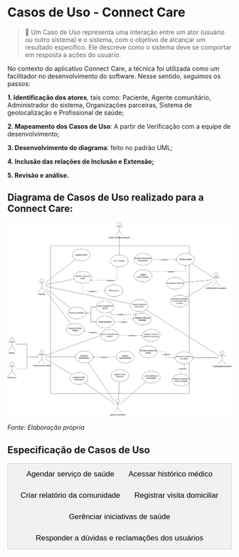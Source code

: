 # Casos de Uso - Connect Care

> 📝 Um Caso de Uso representa uma interação entre um ator (usuário ou outro sistema) e o sistema, com o objetivo de alcançar um resultado específico. Ele descreve como o sistema deve se comportar em resposta a ações do usuário.

No contexto do aplicativo Connect Care, a técnica foi utilizada como um facilitador no desenvolvimento do software. Nesse sentido, seguimos os passos:

**1. Identificação dos atores**, tais como: Paciente, Agente comunitário, Administrador do sistema, Organizações parceiras, Sistema de geolocalização e Profissional de saúde;

**2. Mapeamento dos Casos de Uso**: A partir de Verificação com a equipe de desenvolvimento;

**3. Desenvolvimento do diagrama**: feito no padrão UML;

**4. Inclusão das relações de Inclusão e Extensão;**

**5. Revisão e análise.**


## Diagrama de Casos de Uso realizado para a Connect Care:


![Diagrama de Casos de Uso](../../../assets/CasosDeUso.png)

_Fonte: Elaboração própria_

## Especificação de Casos de Uso


<div class="tab">
  <button class="tablinks" onclick="openTab(event, 'Agendar')">Agendar serviço de saúde</button>
  <button class="tablinks" onclick="openTab(event, 'X')">Acessar histórico médico</button>
  <button class="tablinks" onclick="openTab(event, 'Y')">Criar relatório da comunidade</button>
  <button class="tablinks" onclick="openTab(event, 'Registrar_visita_domiciliar')">Registrar visita domiciliar</button>
  <button class="tablinks" onclick="openTab(event, 'A')">Gerênciar iniciativas de saúde</button>
  <button class="tablinks" onclick="openTab(event, 'ResponderDuvidas')">Responder a dúvidas e reclamações dos usuários</button>
</div>

<div id="Agendar" class="tabcontent">

  <h2>UC - Agendar serviço de saúde</h2>

  <h3>Especificação de Caso de Uso</h3>
  <h3>Histórico de Revisão</h3>
  <table>
      <tr>
          <th>Data</th>
          <th>Autor</th>
          <th>Modificações</th>
          <th>Versão</th>
      </tr>
      <tr>
          <td>30/01/2025</td>
          <td>Daniel Rodrigues da Rocha, Manuella Magalhães Valadares, Ana Carolina Madeira Fialho, Arthur Miranda Suares
</td>
          <td>Adicionando caso de uso no documento</td>
          <td>1.0</td>
      </tr>
      <tr>
          <td>04/02/2025</td>
          <td>Daniel Rodrigues da Rocha, Manuella Magalhães Valadares, Ana Carolina Madeira Fialho, Arthur Miranda Suares, Marcella Sousa Anderle, João Pedro Ferreira Alves</td>
          <td>Revisão do documento</td>
          <td>1.1</td>
      </tr>
      <tr>
          <td>09/02/2025</td>
          <td>Manuella Magalhães Valadares</td>
          <td>Alterações no fluxo básico e outros</td>
          <td>1.2</td>
      </tr>
  </table>

  <h3>1. Breve Descrição</h3>
  <p>Esta especificação de caso de uso permite ao paciente realizar o agendamento de um serviço de saúde através do Connect Care. Para tanto é deve-se filtrar o tipo de especialização do serviço requerido, data e horário de preferência e recebendo os devidos locais e profissionais como resultado e, ao fim, confirmando seu agendamento. O paciente ainda pode visualizar um mapa para ver a distância e as rotas para chegar até o atendimento agendado. Os agendamentos poderão ser excluídos para casos de cancelamento e também serão acompanhados pela atualização de status de seu andamento.</p>

  <h3>2. Atores</h3>
  <ul>
      <li>Paciente</li>
  </ul>

  <h3>3. Condições Prévias</h3>
  <ul>
      <li>3.1 Paciente autenticado no sistema.</li>
      <li>3.2 Disponibilidade de profissionais de saúde e locais.</li>
  </ul>

  <h3>4. Fluxo Básico (FB)</h3>
  Esse caso de uso é iniciado quando o usuário selecionar a opção “Agendar serviço de saúde”.
  <ol>
      <li>O sistema apresenta as seguintes opções: </br>
        - Realizar novo agendamento; </br>
        - Remarcar agendamento [FA01]; </br>
        - Cancelar agendamento [FA02]; </br>
        - Consultar agendamentos [FA03]. </br>
      </li>
      <li>O usuário seleciona a opção de realizar um novo agendamento;</li>
      <li>O usuário seleciona a especialidade desejada;[FE03][RN01]</li>
      <li>O usuário seleciona a Data desejada; [FE03][RN01]</li>
      <li>O sistema faz a validação da data; [FE01][FE02][RN03]</li>
      <li>O sistema mostra os horários e locais disponíveis; [FE04][RN02]</li>
      <li>O usuário seleciona um agendamento único; [FA04] </li>
      <li>O sistema apresenta a opção "ver no mapa";</li>
      <li>O usuário confirma o agendamento;</li>
      <li>O sistema apresenta uma mensagem de agendamento realizado com sucesso;</li>
      <li>O caso de uso é encerrado.</li>
  </ol>

  <h3>5. Fluxo Alternativo (FA)</h3>

  <h4>FA01 - Remarcar agendamento</h4>
  No passo 1 do Fluxo Básico, o usuário seleciona a opção "Remarcar agendamento"
  <ol>
      <li>O sistema exibe os agendamentos ativos do paciente. [FE05][RN02]</li>
      <li>O paciente escolhe um agendamento para remarcar.[FE06][RN04]</li>
      <li>O paciente seleciona uma nova opção e confirma a remarcação.</li>
      <li>O sistema atualiza o status do agendamento.</li>
      <li>O sistema emite uma mensagem de sucesso.</li>
  </ol>

  <h4>FA02 - Cancelar agendamento</h4>
  No passo 1 do Fluxo Básico, o usuário seleciona a opção "Cancelar agendamento"
  <ol>
      <li>O sistema exibe os agendamentos ativos do paciente.[FE05][RN02]</li>
      <li>O paciente escolhe um agendamento para cancelar. [FE06][RN04]</li>
      <li>O sistema solicita confirmação do cancelamento.</li>
      <li>O paciente confirma e o sistema remove o agendamento.</li>
  </ol>

  <h4>FA03 - Consultar agendamentos</h4>
  No passo 1 do Fluxo Básico, o usuário seleciona a opção "Consultar agendamento"
  <ol>
      <li>O sistema exibe a lista de agendamentos futuros e passados.[FE05][RN02]</li>
      <li>O usuário aciona um agendamento específico.</li>
      <li>O Sistema exibe as informações: </br> 
      - Data e horário</br>
      - Especialidade
      </li>
  </ol>

  <h4>FA04 - Sair do Agendamento</h4>
  <p>No passo 7 do fluxo básico, se o sistema não apresentar uma data que agrade o usuário, ele pode selecionar a opção "cancelar" e sair do agendamento.</p>



  <h3>6. Fluxo de Exceção (FE)</h3>

  <h4>FE01 - Data anterior à atual</h4>
  <p>"As datas devem ser maiores que a de hoje". O caso de uso retorna ao passo 3 do FB.</p>

  <h4>FE02 - Data com mais de um ano à frente</h4>
  <p>"As datas não devem ser de mais de um ano". O caso de uso retorna ao passo 3 do FB.</p>

  <h4>FE03 - Cliente não digitou as informações necessárias</h4>
  <p>O sistema impedirá que o cliente avance para o próximo passo caso as informações estejam incompletas.</p>

  <h4>FE04 - Sem opções para a data ou especialidade selecionada</h4>
  <p>O sistema irá emitir um aleta de falta de disponibilidade. O caso de uso retorna ao passo 3 do FB.</p>

  <h4>FE05 - Nenhum agendamento no sistema</h4>
  <p>O usuário não possui nenhum agendamento no sistema. O usuário retorna ao passo anterior.</p>

  <h4>FE06 - Impossibilidade de ajuste no agendamento</h4>
  <p>O usuário é impedido de realizar a tarefa e volta ao passo 1 do FB.</p>

  <h3>7. Regras de Negócio (RN)</h3>

  <h4>RN01 - Validação dos Dados</h4>
  <p>Para que o sistema realize o pré-agendamento, é necessário que os passos 3 e 4 estejam preenchidos corretamente, e que o sistema valide o passo 5</p>

  <h4>RN02 - Agrupamento por agenda</h4>
  <p>O sistema fornece agendamentos agrupados com a especialidade, data, horário e local.</p>

  <h4>RN03 - Validação das Datas</h4>
  <p>As datas preenchidas devem seguir os seguintes critérios:</p>
  <ul>
      <li>Ser posteriores ou iguais ao dia atual.</li>
      <li>Ser de até um ano após o dia atual.</li>
  </ul>

  <h4>RN04 - Cancelamento e Remarcação</h4>
  <p>O paciente pode cancelar ou remarcar consultas apenas até 24 horas antes do horário marcado.</p>


  <h3>8. Pós-Condições</h3>
  <p>Não se aplica.</p>

  <h3>9. Ponto de Extensão</h3>
  <p><strong>Ver no mapa:</strong> O passo 8 do fluxo básico deve ser extendido para o caso de uso "Ver no mapa" com o objetivo de visualizar as rotas e distância dos agendamentos.</p>


</div>






<div id="X" class="tabcontent">
<h2>UC - Acessar histórico médico</h2>

  <h3>Especificação de Caso de Uso</h3>
  <h3>Histórico de Revisão</h3>
  <table>
      <tr>
          <th>Data</th>
          <th>Autor</th>
          <th>Modificações</th>
          <th>Versão</th>
      </tr>
      <tr>
          <td>30/01/2025</td>
          <td>Daniel Rodrigues da Rocha, Manuella Magalhães Valadares, Ana Carolina Madeira Fialho, Arthur Miranda Suares
</td>
          <td>Adicionando caso de uso no documento</td>
          <td>1.0</td>
      </tr>
      <tr>
          <td>04/02/2025</td>
          <td>Daniel Rodrigues da Rocha, Manuella Magalhães Valadares, Ana Carolina Madeira Fialho, Arthur Miranda Suares, Marcella Sousa Anderle, João Pedro Ferreira Alves</td>
          <td>Revisão do documento</td>
          <td>1.1</td>
      </tr>
      <tr>
          <td>09/02/2025</td>
          <td>Ana Carolina Madeira Fialho</td>
          <td>Alterações no fluxo básico e outros</td>
          <td>1.2</td>
      </tr>
  </table>

  <h3>1. Breve Descrição</h3>
  <p>Este caso de uso permite que um paciente acesse seu histórico médico através da plataforma ConnectCare. O histórico inclui consultas, exames, tratamentos anteriores e outras informações relevantes. O objetivo é fornecer ao paciente acesso rápido e seguro aos seus registros de saúde.</p>

  <h3>2. Atores</h3>
  <ul>
      <li>2.1 Paciente</li>
      <li>2.2 Profissional de Saúde (Apenas para consulta autorizada)</li>
  </ul>

  <h3>3. Condições Prévias</h3>
  <ul>
      <li>3.1 O paciente deve estar autenticado na plataforma </li>
      <li>3.2 O histórico médico deve estar cadastrado no sistema.</li>
      <li>3.3 Profissionais de saúde só podem acessar o histórico com autorização do paciente.</li>
  </ul>

  <h3>4. Fluxo Básico (FB)</h3>
  <ol>
      <li>1. O paciente seleciona a opção "Histórico Médico" no menu principal.</li>
      <li>2. O sistema solicita os critérios de busca (período, tipo de registro, etc.).</li>
      <li>Se não estiver autenticado, o sistema redireciona para a tela de login.>
      <li>3. O sistema solicita os critérios de busca (período, tipo de registro, etc.).</li>
      <li>4. O paciente insere os critérios desejados. [FE03 - Informações obrigatórias não preenchidas]</li>
      <li>Se os critérios não forem preenchidos, o sistema exibe uma mensagem de erro e solicita a inserção dos dados.</li>
      <li>5. O sistema valida os critérios de busca. [RN01 - Controle de acesso]</li>
      <li>O sistema garante que apenas pacientes autenticados ou profissionais de saúde autorizados possam acessar os dados.</li>
      <li>6. O sistema exibe a lista de registros correspondentes. [FA01 - Sem registros encontrados]</li>
      <li>Se não houver registros para os critérios informados, o sistema exibe uma mensagem e permite a inserção de novos critérios.</li>
      <li>7. O paciente seleciona um registro específico para visualizar os detalhes.</li>
      <li>8. O sistema apresenta as informações do registro, incluindo data, diagnóstico, prescrições e anotações. [RN02 - Segurança e privacidade]</li>
      <li>Os dados são protegidos conforme a LGPD, garantindo acesso apenas a usuários autorizados.</li>
      <li>9. O paciente pode baixar ou imprimir o registro. [RN03 - Disponibilidade dos registros]</li>
      <li>O sistema garante que os registros estejam acessíveis e armazenados de forma segura.</li>
      <li>10. O caso de uso é encerrado.</li>
  </ol>

  <h3>5. Fluxo Alternativo (FA)</h3>
  <h4>FA01 -  Sem registros encontrados</h4>
  <ol>
      <li>No passo 4 do FB, caso não existam registros para os critérios informados, o sistema exibe uma mensagem e permite a inserção de novos critérios.</li>
      
  </ol>

  <h4>FA02 - Acesso negado para profissional de saúde</h4>
  <ol>
      <li>Se um profissional de saúde tentar acessar o histórico sem autorização do paciente, o sistema exibe uma mensagem de erro e retorna ao menu inicial.</li>
     
  </ol>

  <h3>6. Fluxo de Exceção (FE)</h3>
  <h4>FE01 - Falha na autenticação</h4>
  <p>Se o paciente ou profissional não estiver autenticado, o sistema redireciona para a tela de login.</p>

  <h4>FE02 - Erro no carregamento dos registros</h4>
  <p>Se houver falha na exibição do histórico, o sistema informa o erro e solicita uma nova tentativa.</p>

  <h4>FE03 - Informações obrigatórias não preenchidas</h4>
  <p>Se o paciente não preencher os critérios de busca, o sistema impede o avanço e solicita a inserção dos dados.</p>

  <h3>7. Regras de Negócio (RN)</h3>

  <h4>RN01 - Controle de acesso</h4>
  <p>Apenas pacientes autenticados podem acessar seu histórico médico.</p>
  <p>Profissionais de saúde devem ter permissão expressa do paciente para acessar os dados.</p>

  <h4>RN02 - Segurança e privacidade</h4>
  <p>Os dados do histórico devem ser protegidos conforme a LGPD, garantindo acesso apenas a usuários autorizados.</p>

  <h4>RN03 - Disponibilidade dos registros</h4>
  <p>O sistema deve garantir que os registros estejam acessíveis e armazenados de forma segura.</p>

  <h3>8. Pós-Condições</h3>
  <p>8.1 O paciente visualiza os dados do seu histórico médico.</p>
  <p>8.2 O profissional de saúde acessa os dados somente mediante autorização.</p>

  <h3>9. Ponto de Extensão</h3>
  <p>Local do Ponto de Extensão: Durante a exibição do histórico médico.</p>
  <p>Descrição: O caso de uso "Acessar Histórico Médico" pode ser estendido pelo caso de uso "Realizar Atendimento Médico", permitindo que o profissional de saúde utilize as informações do histórico para embasar a consulta e registrar novas interações no prontuário do paciente.</p>
  

</div>






<div id="Y" class="tabcontent">
<h2>UC - Criar relatório da comunidade</h2>

  <h3>Especificação de Caso de Uso</h3>
  <h3>Histórico de Revisão</h3>
  <table>
      <tr>
          <th>Data</th>
          <th>Autor</th>
          <th>Modificações</th>
          <th>Versão</th>
      </tr>
      <tr>
          <td>09/02/2025</td>
          <td>Daniel Rodrigues da Rocha</td>
          <td>Criação do Caso de Criar relatório da comunidade</td>
          <td>1.0</td>
      </tr>
  </table>

  <h3>1. Breve Descrição</h3>
  <p>Este caso de uso permite que um agente comunitátio crie um relatório sintetizado com as informações de saúde de sua comunidade de atendimento através do Connect Care. Para tanto é possível delimitar a área da comunidade atendida e quantificar disgnósticos usuais dentro daquela comunidade através dos atendimentos realizados para receber um relatório disponível no sistema e, por fim, permitindo sua instalação em formato PDF ou Excel. Os relatórios não poderão ser excluídos, mas sofrerão atualizações à medida que novos atendimentos por parte dos agentes comunitário irem sendo realizadas.</p>

  <h3>2. Atores</h3>
  <ul>
      <li>2.1 Agentes Comunitários</li>
  </ul>

  <h3>3. Condições Prévias</h3>
  <ul>
        <li>O usuário deve estar autenticado no sistema.</li>
        <li>O usuário deve ter permissão para criar relatório da comunidade</li>
  </ul>

  <h3>4. Fluxo Básico (FB)</h3>

    <p>Este fluxo básico se inicia quando o usuário seleciona a opção "Criar relatólrio da Comunidade"</p>

  <ol>
      <li>O sistema exibe uma lista de opção:</li>
      
      <ul>
        <li>Criar um novo relatório de uma comunidade;</li>
        <li>Editar relatório existente; [FA01]</li>
      </ul>

      <li>O usuário seleciona a opção de criar um novo relatório de uma comunidade.</li>
      <li>O usuário seleciona a região da comunidade que atendede.[FE01][RN01]</li>
      <li>O usuário seleciona quais atendimentos domiciliares deverão ser incluídos no relatório.[FE01][RN01]</li>
      <li>O sistema valida os atendimentos domiciliares selecionados.[FE02][RN02]</li>
      <li>O sistema apresenta todos os dados de saúde da comunidade através de seus atendimentos através do relatório.</li>
      <li>O sistema apresenta uma mensagem de relatório gerado com sucesso.</li>
      <li>O caso de uso é encerrado.</li>
  </ol>

  <h3>5. Fluxo Alternativo (FA)</h3>
  <h4>FA01 - Editar relatório existente</h4>
  No passo 1, o usuário seleciona "Editar relatório existente".
  <ol>
      <li>O sistema exibe uma lista de relatórios ativos do agente comunitário.[FE03][RN03]</li>
      <li>O agente comunitário seleciona um relatório ativo para editar.</li>
      <li>O agente comunitário seleciona os novos atendimentos domiciliares que deverão ser considerados no relatório.[FE01][RN01]</li>
      <li>O sistema valida os atendimentos domiciliares selecionados.[FE04][RN02]</li>
      <li>O sistema atualiza os dados do relatório.</li>
      <li>O sistema emite uma mensagem de sucesso.</li>
  </ol>

  <h3>6. Fluxo de Exceção (FE)</h3>
  <h4>FE01 - Cliente não digitou as informações necessárias</h4>
  <p>O sistema impedirá que o cliente avance para o próximo passo caso as informações estejam incompletas.</p>

  <h4>FE02 - Atendimentos domiciliares não fazem parte da região selecionada</h4>
  <p>"Os atendimentos domiciliares selecionados não fazem parte da região de sua comunidade". O caso de uso retorna 3 do FB.</p>

  <h4>FE03 - Nenhum relatório registrado no sistema</h4>
  <p>O usuário não possui nenhum relatório registrado no sistema. O caso de uso retorna para o passo anterior.</p>

  <h4>FE04 - Edição dos atendimentos domiciliares não fazem parte da região previamente selecionada</h4>
  <p>"Os atendimentos domiciliares selecionados não fazem parte da região de sua comunidade". O caso de uso retorna ao passo 3 do FA01.</p>

  <h3>7. Regras de Negócio (RN)</h3>
  <h4>RN01 - Validação de dados</h4>
  <p>Para que o sistema prepare a geração do relatório, é necessário que os passos 3 e 4 estejam preenchidos corretamente</p>

  <h4>RN02 - Validação dos atendimentos domiciliares selecionados:</h4>
  <p>Os atendimentos domiciliares selecionados devem seguir os seguinte critério:</p>

    <ul>
        <li>O local de atendimento domiciliar selecionado não pode estar fora de uma distância de 5 quilômetros da região selecionada para a comunidade.</li>
    </ul>

  <h4>RN03 - Agrupamento de Dados</h4>
  <p>O sistema os relatórios agrupamos por região da comunidade.</p>

  <h3>8. Pós-Condições</h3>
  <p>Não se aplica.</p>

  <h3>9. Ponto de Extensão</h3>
  <p>Não se aplica.</p>
</div>






<div id="Registrar_visita_domiciliar" class="tabcontent">
<h2>UC - Realizar Pré-Agendamento</h2>

  <h3>Especificação de Caso de Uso</h3>
  <h3>Histórico de Revisão</h3>
  <table>
      <tr>
          <th>Data</th>
          <th>Autor</th>
          <th>Modificações</th>
          <th>Versão</th>
      </tr>
      <tr>
          <td>05/02/2025</td>
          <td>Arthur Suares</td>
          <td>Formulação do caso de uso no docs</td>
          <td>1.0</td>
      </tr>
      <tr>
          <td>09/02/2025</td>
          <td>Arthur Suares</td>
          <td>Passando caso de uso para o pages e Alterações no fluxo alternativo e regras de negócio</td>
          <td>1.1</td>
      </tr>
      <tr>
          <td>10/02/2025</td>
          <td>Arthur Suares</td>
          <td>Adicionando regras de negócio ao fluxo base</td>
          <td>1.2</td>
      </tr>
      <tr>
          <td>09/02/2025</td>
          <td>Arthur Suares</td>
          <td>Revisão do documento</td>
          <td>1.3</td>
      </tr>
  </table>

  <h3>1. Breve Descrição</h3>
    <p>
        Este caso de uso permite que um agente comunitário registre uma visita domiciliar a um paciente por meio da plataforma ConnectCare. Durante a visita, o agente pode inserir informações sobre o estado de saúde do paciente, tratamentos recomendados e encaminhamentos necessários. O objetivo é garantir um acompanhamento adequado e a atualização do prontuário digital do paciente.
    </p>

  <h3>2. Atores</h3>
  <ul>
      <li>2.1 Agente comunitário que está responsável por fazer visitas domiciliares</li>
  </ul>

  <h3>3. Condições Prévias</h3>
  <ul>
      <li>3.1 O agente comunitário deve estar cadastrado e autenticado na plataforma.</li>
      <li>3.2 Cliente cadastrou pelo menos um animal.</li>
  </ul>

  <h3>4. Fluxo Básico (FB)</h3>
  <ol>
      <li>O agente seleciona a opção "Registrar Visita Domiciliar" no menu principal.</li>
      <li>O sistema apresenta as seguintes opções:</li>
      <ul>
        <li>Consultar pacientes</li>
        <li>Registrar novo paciente [FA01]</li>
        <li>Emergência [FA02] [RN03]</li>
      </ul>
      <li>O sistema exibe uma lista de pacientes cadastrados ou permite a busca por nome, CPF ou endereço.</li>
      <li>O agente seleciona o paciente visitado.</li>
      <li>O sistema exibe o prontuário digital do paciente, incluindo informações médicas anteriores. [RN01]</li>
      <li>O agente insere os dados da visita, como sintomas observados, condições do paciente e orientações fornecidas. [RN04]</li>
      <li>O agente confirma o registro da visita.</li>
      <li>O sistema armazena os dados no prontuário digital do paciente e gera um relatório para acompanhamento. [RN02]</li>
      <li>O agente recebe uma confirmação da operação bem-sucedida.</li>
      <li>O caso de uso se encerra</li>
  </ol>

  <h3>5. Fluxo Alternativo (FA)</h3>
  <h4>FA01 - Selecionar registrar novo paciente</h4>
  <ol>
      <li>O agente seleciona a opção de registrar um novo paciente.</li>
      <li>O sistema solicita os dados básicos do paciente (nome, CPF, data de nascimento, endereço, etc.).</li>
      <li>O sistema valida as informações e cadastra o paciente.</li>
      <li>O sistema emite uma mensagem de sucesso.</li>
  </ol>

  <h4>FA02 - Selecionar Emergência</h4>
  <ol>
      <li>O agente acessa a opção de emergência na plataforma.</li>
      <li>O sistema exibe um menu de serviços de urgência disponíveis.</li>
      <li>O agente seleciona a opção adequada (ex.: SAMU, hospital de referência, contato com médico responsável).</li>
      <li>O sistema registra a ação no prontuário do paciente e disponibiliza um canal para comunicação rápida.</li>
      <li>O fluxo retorna ao passo 7 do fluxo básico, permitindo que o agente registre a visita, incluindo a emergência relatada.</li>
  </ol>

  <h3>6. Fluxo de Exceção (FE)</h3>
  <h4>FE01 - Informações obrigatórias não preenchidas</h4>
  <p>"Todos os campos obrigatórios devem ser preenchidos antes de concluir o registro da visita" O caso de uso retorna ao passo 4.6 do FB.</p>

  <h4>FE02 - Paciente não encontrado no sistema</h4>
  <p>"Paciente não encontrado. Por favor, verifique os dados inseridos ou cadastre um novo paciente.". O caso de uso retorna ao passo 4.2 do FB.</p>

  <h3>7. Regras de Negócio (RN)</h3>
  <h4>RN01 - Disponibilidade dos registros</h4>
  <p>Os registros das visitas devem estar disponíveis, se existirem, para consulta posterior por profissionais de saúde autorizados, garantindo rastreabilidade no acompanhamento do paciente.</p>

  <h4>RN02 - Segurança e privacidade dos dados</h4>
  <p>Os dados da visita devem ser armazenados seguindo as diretrizes da LGPD, garantindo que apenas usuários autorizados possam acessá-los.</p>

  <h4>RN03 - Registro de emergência</h4>
  <p>Caso uma emergência seja identificada, o agente deve registrar a ocorrência e acionar os serviços apropriados antes de concluir o registro da visita, conforme o fluxo alternativo [FA02].</p>

  <h4>RN04 - O registro da visita deve conter informações obrigatórias</h4>
  <p>Para que o registro seja concluído, os campos obrigatórios (como sintomas observados, condições do paciente e orientações fornecidas) devem estar preenchidos.</p>

  <h3>8. Pós-Condições</h3>
    <h3>Pós-Condições</h3>
    <ul>
        <li>A visita domiciliar é registrada no prontuário digital do paciente.</li>
        <li>Encaminhamentos e solicitações de exames ficam disponíveis para análise dos profissionais de saúde.</li>
    <ul>
   
  

  <h3>9. Ponto de Extensão</h3>
  <h4>PE01 Integração com Prontuários de Outros Sistemas</h4>
  <ol>
      <li>Local do Ponto de Extensão: Após o passo 5 do fluxo básico, quando o prontuário digital do paciente é exibido.</li>
      <li>Descrição: O sistema pode estender a funcionalidade para buscar e integrar dados de prontuários eletrônicos de outros sistemas de saúde.</li>
  </ol>

  <h4>PE02 Notificações Automáticas</h4>
  <ol>
      <li>Local do Ponto de Extensão: Após o passo 9 do fluxo básico, quando os dados da visita são armazenados.</li>
      <li>Descrição: O sistema pode enviar notificações automáticas para profissionais de saúde ou familiares cadastrados sempre que um novo registro de visita for realizado.</li>
  </ol>
</div>

<div id="A" class="tabcontent">
<h2>UC - Gerenciar iniciativas de saúde</h2>

  <h3>Especificação de Caso de Uso</h3>
  <h3>Histórico de Revisão</h3>
  <table>
    <tr>
          <th>Data</th>
          <th>Autor</th>
          <th>Modificações</th>
          <th>Versão</th>
    </tr>
    <tr>
          <td>10/02/2025</td>
          <td>João Pedro</td>
          <td>Adicionando caso de uso no documento</td>
          <td>1.0</td>
    </tr>
    <tr>
        <td>10/02/2025</td>
        <td>João Pedro</td>
        <td>Correções de erros gramaticais</td>
        <td>1.1</td>
    </tr>

  </table>

  <h3>1. Breve Descrição</h3>
  <p>Este caso de uso permite que as organizações parceiras registrem, divulguem e monitorem iniciativas de saúde na plataforma ConnectCare.</p>

  <h3>2. Atores</h3>
  <ul>
      <li>2.1 Organizações Parceiras (ONGs, hospitais e instituições governamentais)</li>
  </ul>

  <h3>3. Condições Prévias</h3>
  <ul>
      <li>3.1 A organização parceira deve estar cadastrada e autenticada na plataforma.</li>
  </ul>

  <h3>4. Fluxo Básico (FB)</h3>
  <ol>
      <li>A organização parceira acessa a plataforma ConnectCare.</li>
      <li>A organização seleciona a opção "Gerenciar Iniciativas de Saúde".</li>
      <li>O sistema apresenta as seguintes opções:<br>
        - Cadastrar<br>
        - Visualizar [FA01]<br>
        - Editar [FA02]<br>
        - Excluir [FA03]<br>
        - Monitorar [FA04]</li>
      <li>A organização seleciona a opção "Cadastrar".</li>
      <li>A organização preenche os detalhes de uma nova iniciativa, incluindo: </br>
       - Tipo de iniciativa [RN01] [FE01];</br>
       - Público-alvo [RN01] [FE01]; </br>
       - Localização;</br>
       - Data inicial e final da iniciativa. [RN02] [RN03] [RN04] [FE02]</br>
      </li>
      <li>O sistema valida as informações e registra a iniciativa.</li>
      <li>O sistema redireciona a organização para a página da iniciativa.</li>
      <li>O caso de uso é encerrado.</li>
  </ol>
    
  <h3>5. Fluxo Alternativo (FA)</h3>
  <h4>FA01 - Editar iniciativa</h4>
  <p>No passo 4 do fluxo básico, a organização seleciona a opção "Editar"</p>
  <ol>
      <li>A organização seleciona a iniciativa em que deseja realizar alguma alteração.</li>
      <li>A organização edita os detalhes registrados na criação ou na última edição da iniciativa selecionada.[RN01] [RN02] [RN03] [RN04] [FE01]</li>
      <li>O sistema valida as informações e registra a iniciativa.</li>
      <li>O sistema redireciona a organização para a página da iniciativa.</li>
      <li>O caso de uso é encerrado.</li>
  </ol>

  <h4>FA02 - Excluir iniciativa </h4>
  <p>No passo 4 do fluxo básico, a organização seleciona a opção "Excluir"</p>
  <ol>
      <li>A organização seleciona a iniciativa que deseja excluir.</li>
      <li>A organização escreve o nome da iniciativa em um campo de texto dedicado à confirmação da exclusão da iniciativa. </li>
      <li>A organização recebe uma confirmação visual de que a iniciativa foi excluída com sucesso</li>
      <li>O caso de uso é encerrado</li>
  </ol>
  
  <h4>FA03 - Visualizar iniciativa </h4>
  <p>No passo 4 do fluxo básico, a organização seleciona a opção "Visualizar"</p>
  <ol>
      <li>A organização seleciona a iniciativa que deseja visualizar.</li>
      <li>O sistema redireciona a organização para a página da iniciativa.</li>
      <li>O caso de uso é encerrado.</li>
  </ol>
  <h4>FA04 - Monitorar iniciativa </h4>
  <p>No passo 4 do fluxo básico, a organização seleciona a opção "Monitorar"</p>
  <ol>
      <li>A organização seleciona a iniciativa que deseja visualizar as estatísticas.</li>
      <li>O sistema redireciona a organização para uma página com o relatório da iniciativa, onde é possível visualizar a quantidade de participantes e as avaliaçoes de cada participante.</li>
      <li>O caso de uso é encerrado.</li>
  </ol>

  <h3>6. Fluxo de Exceção (FE)</h3>
  <h4>FE01 - Quantidade inválida de caracteres </h4>
  <p>Nos pontos 5 do fluxo básico e 2 do fluxo alternativo 01, se a quantidade de caracteres não respeitar a RN01, o sistema informa que a quantidade de caracteres é inválida e retorna ao ponto 4 e 1, dependendo de onde foi chamado.</p>

  <h4>FE02 - Data de iniciativa inválida</h4>
  <p>Nos pontos 5 do fluxo básico e 2 do fluxo alternativo 01, se as datas inicial e final da iniciativa não respeitarem a RN02, RN03 e RN04, o sistema informa que as datas estão inválidas e retorna ao ponto 4 e 1, dependendo de onde foi chamado.</p>

  <h3>7. Regras de Negócio (RN)</h3>
  <h4>RN01 - Quantidade de caracteres </h4>
  <p>Tanto tipo de iniciativa quanto público alvo devem conter entre 5 e 100 caracteres.</p>

  <h4>RN02 - Data inicial no cadastro de uma iniciativa</h4>
  <p>A data inicial da iniciativa não deve ser anterior ao dia do cadastro.</p>

  <h4>RN03 - Data inicial na atualização de uma iniciativa</h4>
  <p>A data inicial da iniciativa só pode ser atualizada se a data do dia atual for anterior a data de início da iniciativa.</p>

  <h4>RN04 - Data final no cadastro e atualização de uma iniciativa</h4>
  <p>A data inicial da iniciativa deve ser anterior à data final em pelo menos uma hora.</p>

  <h3>8. Pós-Condições</h3>
  <ul>
    <li>Ao final deste caso de uso, a iniciativa cadastrada/atualizada deve ser divulgada para a comunidade.</li>
  </ul>

  <h3>9. Ponto de Extensão</h3>
    <ol>
    <li>PE01 - Divulgar iniciativa de saúde 
    <p>Local do ponto de extensão: após o cadastro da iniciativa</p> 
    <p>Descrição: Extensão em "Gerenciar Iniciativas de Saúde" para permitir a promoção das iniciativas por meio de redes sociais e notificações personalizadas.</p> 
    </li>
    <li>PE02 - Melhorar impacto de ações de saúde 
    <p>Local do ponto de extensão: após a participação dos participantes na iniciativa</p> 
    <p>Descrição: Extensão para incluir a geração de métricas detalhadas sobre o impacto da iniciativa, como número de atendimentos realizados e feedback dos participantes.</p> 
    </li>
    </ol>
</div>

<div id="ResponderDuvidas" class="tabcontent">

  <h2>UC - Responder a Dúvidas e Reclamações dos Usuários</h2>

  <h3>Especificação de Caso de Uso</h3>
  <h3>Histórico de Revisão</h3>
  <table>
      <tr>
          <th>Data</th>
          <th>Autor</th>
          <th>Modificações</th>
          <th>Versão</th>
      </tr>
      <tr>
          <td>09/02/2025</td>
          <td>Marcella Sousa Anderle</td>
          <td>Adicionando caso de uso no documento</td>
          <td>1.0</td>
      </tr>
      <tr>
          <td>09/02/2025</td>
          <td>Marcella Sousa Anderle</td>
          <td>Revisando documento</td>
          <td>1.1</td>
      </tr>
  </table>

  <h3>1. Breve Descrição</h3>
  <p>Este caso de uso permite ao Administrador do Sistema responder às dúvidas e reclamações enviadas pelos usuários externos (Pacientes, Profissionais de Saúde e Agentes Comunitários) no Connect Care. O administrador pode visualizar as solicitações, responder, encaminhar para outro setor ou marcar como resolvida.</p>

  <h3>2. Atores</h3>
  <ul>
      <li>Usuário Externo (Paciente, Profissional de Saúde ou Agente Comunitário)</li>
      <li>Administrador do Sistema</li>
  </ul>

  <h3>3. Condições Prévias</h3>
  <ul>
      <li>3.1 O usuário externo deve estar autenticado no sistema.</li>
      <li>3.2 O sistema deve estar operacional e apto a receber solicitações.</li>
  </ul>

  <h3>4. Fluxo Básico (FB)</h3>
  Esse caso de uso é iniciado quando um usuário externo registra uma dúvida ou reclamação.
  <ol>
      <li>O usuário externo acessa a plataforma e registra uma dúvida ou reclamação.[FE01][RN02]</li>
      <li>O sistema armazena a solicitação e a disponibiliza para o Administrador do Sistema.</li>
      <li>O Administrador acessa a interface de administração e visualiza as dúvidas e reclamações pendentes.[FE03][RN03]</li>
      <li>O Administrador escolhe uma das seguintes ações:
        <br> - Responder a solicitação [FA01];
        <br> - Encaminhar para outro setor [FA02];
        <br> - Marcar como resolvida [FA03].
      </li>
      <li>O sistema registra a ação tomada e notifica o usuário externo.</li>
      <li>O caso de uso é encerrado.</li>
  </ol>

  <h3>5. Fluxo Alternativo (FA)</h3>

  <h4>FA01 - Responder a uma Solicitação</h4>
  <ol>
      <li>O Administrador seleciona uma solicitação.</li>
      <li>O sistema exibe os detalhes da solicitação (tipo, data, usuário e descrição).</li>
      <li>O Administrador insere e confirma a resposta. [FE01][FE02][RN02]</li>
      <li>O sistema registra a resposta e notifica o usuário externo.</li>
  </ol>

  <h4>FA02 - Encaminhar para Outro Setor</h4>
  <ol>
      <li>O Administrador escolhe encaminhar a solicitação.</li>
      <li>O sistema exibe a lista de setores disponíveis.</li>
      <li>O Administrador seleciona um setor e adiciona um comentário opcional.</li>
      <li>O Administrador confirma o encaminhamento. [FE03][RN03]</li>
      <li>O sistema transfere a solicitação e notifica o setor responsável.</li>
  </ol>

  <h4>FA03 - Marcar como Resolvida</h4>
  <ol>
      <li>O Administrador opta por marcar a solicitação como resolvida.</li>
      <li>O sistema exibe a lista de solicitações pendentes.</li>
      <li>O Administrador revisa o histórico e insere uma justificativa opcional.</li>
      <li>O sistema registra a ação e notifica o usuário externo.</li>
  </ol>

  <h3>6. Fluxo de Exceção (FE)</h3>

  <h4>FE01 - Resposta Inválida</h4>
  <p>Se a resposta estiver vazia ou contiver caracteres inválidos, o sistema impede o envio e exibe uma mensagem de erro.</p>

  <h4>FE02 - Falha no Envio da Resposta</h4>
  <p>Se houver erro no banco de dados ou na conexão, o sistema exibe uma mensagem informando a falha.</p>

  <h4>FE03 - Falha no Encaminhamento</h4>
  <p>Se o setor selecionado estiver indisponível, o sistema exibe uma mensagem de erro e retorna ao passo anterior.</p>

  <h3>7. Regras de Negócio (RN)</h3>

  <h4>RN01 - Tempo Máximo de Resposta</h4>
  <p>Dúvidas devem ser respondidas em até 48 horas. Reclamações críticas devem ser respondidas em até 24 horas.</p>

  <h4>RN02 - Validação da Resposta</h4>
  <p>A resposta não pode ser nula ou conter caracteres inválidos. [FE01]</p>

  <h4>RN03 - Registro de Histórico</h4>
  <p>O sistema deve armazenar todas as interações para auditoria e consultas futuras.</p>

  <h4>RN04 - Acessibilidade</h4>
  <p>O sistema deve oferecer suporte a VLibras e leitores de tela.</p>

  <h3>8. Pós-Condições</h3>
  <p>O usuário externo recebe uma resposta, tem sua solicitação encaminhada ou marcada como resolvida.</p>

  <h3>9. Ponto de Extensão</h3>
  <p>Não se aplica.</p>

</div>



<script>
function openTab(evt, tabName) {
  var i, tabcontent, tablinks;
  tabcontent = document.getElementsByClassName("tabcontent");
  for (i = 0; i < tabcontent.length; i++) {
    tabcontent[i].style.display = "none";
  }
  tablinks = document.getElementsByClassName("tablinks");
  for (i = 0; i < tablinks.length; i++) {
    tablinks[i].className = tablinks[i].className.replace(" active", "");
  }
  document.getElementById(tabName).style.display = "block";
  evt.currentTarget.className += " active";
}
</script>

<style>
.tab {
  overflow: hidden;
  border: 1px solid #ccc;
  background-color: #f1f1f1;
  display: flex;
  justify-content: center;
  flex-wrap: wrap;
}

/* Style the buttons inside the tab */
.tab button {
  background-color: inherit;
  float: left;
  border: none;
  outline: none;
  cursor: pointer;
  padding: 14px 16px;
  transition: 0.3s;
  font-size: 17px;
}

/* Change background color of buttons on hover */
.tab button:hover {
  background-color: #ddd;
}

/* Create an active/current tablink class */
.tab button.active {
  background-color: #ccc;
}

/* Style the tab content */
.tabcontent {
  display: none;
  padding: 6px 12px;
  border: 1px solid #ccc;
  border-top: none;
}
</style>
